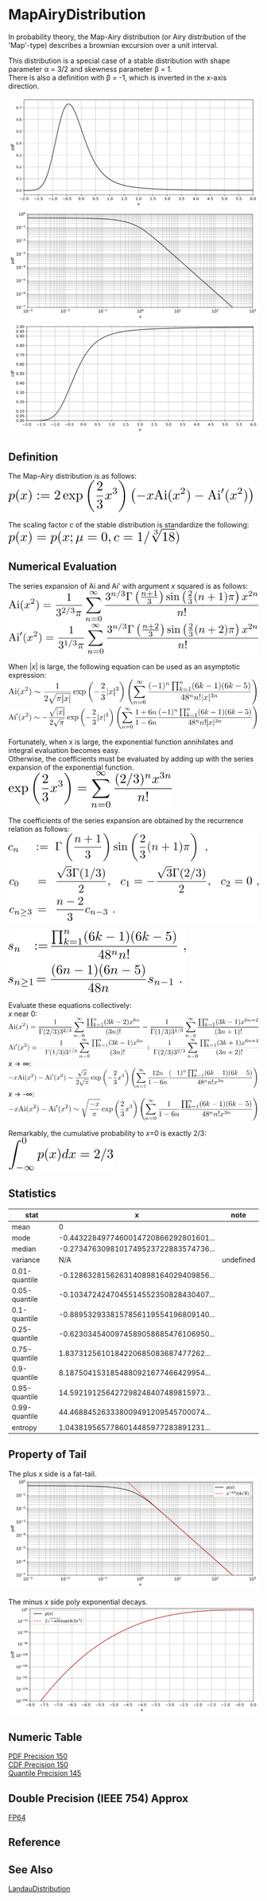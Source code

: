 # MapAiryDistribution
 
In probability theory, the Map-Airy distribution (or Airy distribution of the 'Map'-type) describes a brownian excursion over a unit interval.  

This distribution is a special case of a stable distribution with shape parameter &alpha; = 3/2 and skewness parameter &beta; = 1.  
There is also a definition with &beta; = -1, which is inverted in the x-axis direction.  

![pdf](figures/mapairy_pdf.svg)  
![pdf-loglog](figures/mapairy_pdf_loglog.svg)  
![cdf](figures/mapairy_cdf.svg)  

## Definition
The Map-Airy distribution is as follows:  
![mapairy1](figures/mapairy1.svg)  

The scaling factor *c* of the stable distribution is standardize the following:  
![mapairy2](figures/mapairy2.svg)  

## Numerical Evaluation
The series expansion of Ai and Ai' with argument *x* squared is as follows:  
![mapairy3](figures/mapairy3.svg)  
![mapairy4](figures/mapairy4.svg)  

When |*x*| is large, the following equation can be used as an asymptotic expression:  
![mapairy5](figures/mapairy5.svg)  
![mapairy6](figures/mapairy6.svg)  

Fortunately, when x is large, the exponential function annihilates and integral evaluation becomes easy.  
Otherwise, the coefficients must be evaluated by adding up with the series expansion of the exponential function.  
![mapairy7](figures/mapairy7.svg)  

The coefficients of the series expansion are obtained by the recurrence relation as follows:  
![mapairy8](figures/mapairy8.svg)  

![mapairy9](figures/mapairy9.svg)  

Evaluate these equations collectively:  
*x* near 0:  
![mapairy12](figures/mapairy12.svg)  
![mapairy13](figures/mapairy13.svg)  
*x* &rarr; &infin;:  
![mapairy10](figures/mapairy10.svg)  
*x* &rarr; -&infin;:  
![mapairy11](figures/mapairy11.svg)  

Remarkably, the cumulative probability to *x*=0 is exactly 2/3:  
![mapairy14](figures/mapairy14.svg)  

## Statistics

|stat|x|note|
|----|----|----|
|mean|0||
|mode  |-0.4432284977460014720866292801601...||
|median|-0.2734763098101749523722883574736...||
|variance|N/A|undefined|
|0.01-quantile|-0.1286328156263140898164029409856...||
|0.05-quantile|-0.1034724247045514552350828430407...||
|0.1-quantile |-0.8895329338157856119554196809140...||
|0.25-quantile|-0.6230345400974589058685476106950...||
|0.75-quantile|1.8373125610184220685083687477262...||
|0.9-quantile |8.1875041531854880921677466429954...||
|0.95-quantile|14.592191256427298248407489815973...||
|0.99-quantile|44.468845263338009491209545700074...||
|entropy|1.0438195657786014485977283891231...||

## Property of Tail

The plus *x* side is a fat-tail.  
![plus tail approx](figures/mapairy_pdf_loglog_plimit.svg)

The minus *x* side poly exponential decays.  
![minus tail approx](figures/mapairy_pdf_loglog_nlimit.svg)

## Numeric Table
[PDF Precision 150](results/pdf_precision150.csv)  
[CDF Precision 150](results/cdf_precision150.csv)  
[Quantile Precision 145](results/quantile_precision145.csv)  

## Double Precision (IEEE 754) Approx
[FP64](https://github.com/tk-yoshimura/MapAiryDistributionFP64)

## Reference

## See Also
[LandauDistribution](https://github.com/tk-yoshimura/LandauDistribution)
